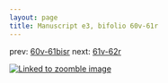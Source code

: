 ```yaml
---
layout: page
title: Manuscript e3, bifolio 60v-61r
---
```


prev: [60v-61bisr](../60v-61bisr/) next: [61v-62r](../61v-62r/)



[![Linked to zoomble image](http://www.homermultitext.org/iipsrv?IIIF=/project/homer/pyramidal/deepzoom/hmt/e3bifolio/v1/E3_60v_61r.tif/full/2000,/0/default.jpg)](http://www.homermultitext.org/ict2/?urn=urn:cite2:hmt:e3bifolio.v1:E3_60v_61r)


